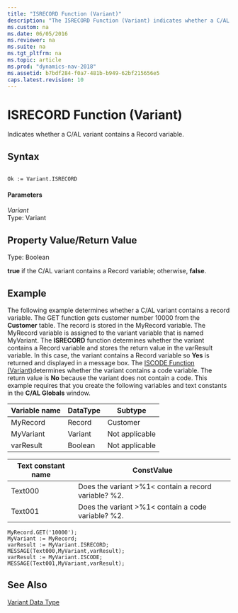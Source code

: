 ```yaml
---
title: "ISRECORD Function (Variant)"
description: "The ISRECORD Function (Variant) indicates whether a C/AL variant contains a Record variable."
ms.custom: na
ms.date: 06/05/2016
ms.reviewer: na
ms.suite: na
ms.tgt_pltfrm: na
ms.topic: article
ms.prod: "dynamics-nav-2018"
ms.assetid: b7bdf284-f0a7-481b-b949-62bf215656e5
caps.latest.revision: 10
---
```

# ISRECORD Function (Variant)
Indicates whether a C/AL variant contains a Record variable.  
  
## Syntax  
  
```  
  
Ok := Variant.ISRECORD  
```  
  
#### Parameters  
 *Variant*  
 Type: Variant  
  
## Property Value/Return Value  
 Type: Boolean  
  
 **true** if the C/AL variant contains a Record variable; otherwise, **false**.  
  
## Example  
 The following example determines whether a C/AL variant contains a record variable. The GET function gets customer number 10000 from the **Customer** table. The record is stored in the MyRecord variable. The MyRecord variable is assigned to the variant variable that is named MyVariant. The **ISRECORD** function determines whether the variant contains a Record variable and stores the return value in the varResult variable. In this case, the variant contains a Record variable so **Yes** is returned and displayed in a message box. The [ISCODE Function \(Variant\)](ISCODE-Function--Variant-.md)determines whether the variant contains a code variable. The return value is **No** because the variant does not contain a code. This example requires that you create the following variables and text constants in the **C/AL Globals** window.  
  
|Variable name|DataType|Subtype|  
|-------------------|--------------|-------------|  
|MyRecord|Record|Customer|  
|MyVariant|Variant|Not applicable|  
|varResult|Boolean|Not applicable|  
  
|Text constant name|ConstValue|  
|------------------------|----------------|  
|Text000|Does the variant >%1\< contain a record variable? %2.|  
|Text001|Does the variant >%1\< contain a code variable? %2.|  
  
```  
MyRecord.GET('10000');  
MyVariant := MyRecord;  
varResult := MyVariant.ISRECORD;  
MESSAGE(Text000,MyVariant,varResult);  
varResult := MyVariant.ISCODE;  
MESSAGE(Text001,MyVariant,varResult);  
```  
  
## See Also  
 [Variant Data Type](Variant-Data-Type.md)